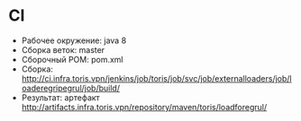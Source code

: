 # CI

- Рабочее окружение: java 8
- Сборка веток: master
- Сборочный POM: pom.xml
- Сборка: http://ci.infra.toris.vpn/jenkins/job/toris/job/svc/job/externalloaders/job/loaderegripegrul/job/build/
- Результат: артефакт http://artifacts.infra.toris.vpn/repository/maven/toris/loadforegrul/